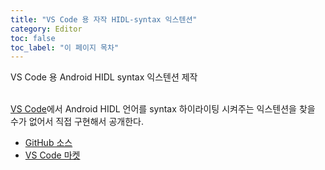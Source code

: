 ```yaml
---
title: "VS Code 용 자작 HIDL-syntax 익스텐션"
category: Editor
toc: false
toc_label: "이 페이지 목차"
---
```


VS Code 용 Android HIDL syntax 익스텐션 제작  
<br>

[VS Code](https://code.visualstudio.com/)에서 Android HIDL 언어를 syntax 하이라이팅 시켜주는 익스텐션을 찾을 수가 없어서 직접 구현해서 공개한다.
- [GitHub 소스](https://github.com/yrpark99/hidl-syntax)
- [VS Code 마켓](https://marketplace.visualstudio.com/items?itemName=yrpark99.hidl-syntax)
